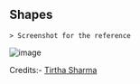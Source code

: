 ## Shapes

    > Screenshot for the reference

![image](https://github.com/user-attachments/assets/6f6e9962-f5dc-4695-9c20-100aaab8b22b)
    

Credits:- [Tirtha Sharma](https://github.com/genze121 "Tirtha Sharma")
